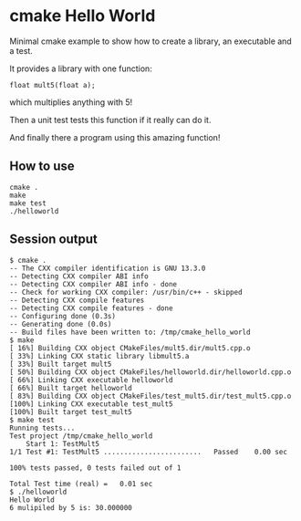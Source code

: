 # cmake Hello World

Minimal cmake example to show how to create a library,
an executable and a test.

It provides a library with one function:
```
float mult5(float a);
```
which multiplies anything with 5!

Then a unit test tests this function if it really can do it.

And finally there a program using this amazing function!

## How to use

```
cmake .
make
make test
./helloworld
```

## Session output

```
$ cmake .
-- The CXX compiler identification is GNU 13.3.0
-- Detecting CXX compiler ABI info
-- Detecting CXX compiler ABI info - done
-- Check for working CXX compiler: /usr/bin/c++ - skipped
-- Detecting CXX compile features
-- Detecting CXX compile features - done
-- Configuring done (0.3s)
-- Generating done (0.0s)
-- Build files have been written to: /tmp/cmake_hello_world
$ make
[ 16%] Building CXX object CMakeFiles/mult5.dir/mult5.cpp.o
[ 33%] Linking CXX static library libmult5.a
[ 33%] Built target mult5
[ 50%] Building CXX object CMakeFiles/helloworld.dir/helloworld.cpp.o
[ 66%] Linking CXX executable helloworld
[ 66%] Built target helloworld
[ 83%] Building CXX object CMakeFiles/test_mult5.dir/test_mult5.cpp.o
[100%] Linking CXX executable test_mult5
[100%] Built target test_mult5
$ make test
Running tests...
Test project /tmp/cmake_hello_world
    Start 1: TestMult5
1/1 Test #1: TestMult5 ........................   Passed    0.00 sec

100% tests passed, 0 tests failed out of 1

Total Test time (real) =   0.01 sec
$ ./helloworld 
Hello World
6 mulipiled by 5 is: 30.000000
```
